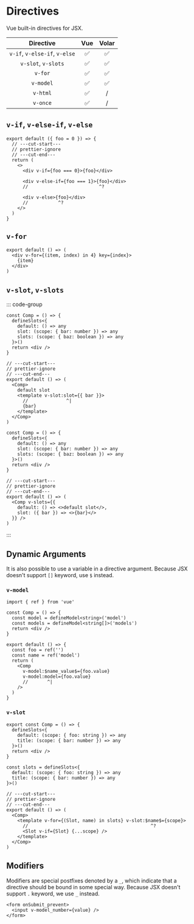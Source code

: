 # Directives

Vue built-in directives for JSX.

|           Directive           |        Vue         |       Volar        |
| :---------------------------: | :----------------: | :----------------: |
| `v-if`, `v-else-if`, `v-else` | :white_check_mark: | :white_check_mark: |
|      `v-slot`, `v-slots`      | :white_check_mark: | :white_check_mark: |
|            `v-for`            | :white_check_mark: | :white_check_mark: |
|           `v-model`           | :white_check_mark: | :white_check_mark: |
|           `v-html`            | :white_check_mark: |         /          |
|           `v-once`            | :white_check_mark: |         /          |

## `v-if`, `v-else-if`, `v-else`

```tsx twoslash
export default ({ foo = 0 }) => {
  // ---cut-start---
  // prettier-ignore
  // ---cut-end---
  return (
    <>
      <div v-if={foo === 0}>{foo}</div>

      <div v-else-if={foo === 1}>{foo}</div>
      //                          ^?

      <div v-else>{foo}</div>
      //           ^?
    </>
  )
}
```

## `v-for`

```tsx twoslash
export default () => (
  <div v-for={(item, index) in 4} key={index}>
    {item}
  </div>
)
```

## `v-slot`, `v-slots`

::: code-group

```tsx [v-slot] twoslash
const Comp = () => {
  defineSlots<{
    default: () => any
    slot: (scope: { bar: number }) => any
    slots: (scope: { baz: boolean }) => any
  }>()
  return <div />
}

// ---cut-start---
// prettier-ignore
// ---cut-end---
export default () => (
  <Comp>
    default slot
    <template v-slot:slot={{ bar }}>
      //              ^|
      {bar}
    </template>
  </Comp>
)
```

```tsx [v-slots] twoslash
const Comp = () => {
  defineSlots<{
    default: () => any
    slot: (scope: { bar: number }) => any
    slots: (scope: { baz: boolean }) => any
  }>()
  return <div />
}

// ---cut-start---
// prettier-ignore
// ---cut-end---
export default () => (
  <Comp v-slots={{
    default: () => <>default slot</>,
    slot: ({ bar }) => <>{bar}</>
  }} />
)
```

:::

## Dynamic Arguments

It is also possible to use a variable in a directive argument.
Because JSX doesn't support `[]` keyword, use `$` instead.

### `v-model`

```tsx
import { ref } from 'vue'

const Comp = () => {
  const model = defineModel<string>('model')
  const models = defineModel<string[]>('models')
  return <div />
}

export default () => {
  const foo = ref('')
  const name = ref('model')
  return (
    <Comp
      v-model:$name_value$={foo.value}
      v-model:model={foo.value}
      //       ^|
    />
  )
}
```

### `v-slot`

```tsx twoslash
export const Comp = () => {
  defineSlots<{
    default: (scope: { foo: string }) => any
    title: (scope: { bar: number }) => any
  }>()
  return <div />
}

const slots = defineSlots<{
  default: (scope: { foo: string }) => any
  title: (scope: { bar: number }) => any
}>()

// ---cut-start---
// prettier-ignore
// ---cut-end---
export default () => (
  <Comp>
    <template v-for={(Slot, name) in slots} v-slot:$name$={scope}>
      //                                             ^?
      <Slot v-if={Slot} {...scope} />
    </template>
  </Comp>
)
```

## Modifiers

Modifiers are special postfixes denoted by a `_`, which indicate that a directive should be bound in some special way. 
Because JSX doesn't support `.` keyword, we use `_` instead.

```tsx
<form onSubmit_prevent>
  <input v-model_number={value} />
</form>
```

